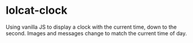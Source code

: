 # lolcat-clock

Using vanilla JS to display a clock with the current time, down to the second. Images and messages change to match the current time of day.
